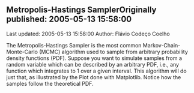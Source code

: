 ## Metropolis-Hastings SamplerOriginally published: 2005-05-13 15:58:00 
Last updated: 2005-05-13 15:58:00 
Author: Flávio Codeço Coelho 
 
The Metropolis-Hastings Sampler is the most common Markov-Chain-Monte-Carlo (MCMC) algorithm used to sample from arbitrary probability density functions (PDF). Suppose you  want to simulate samples from a random variable which can be described by an arbitrary PDF, i.e., any function which integrates to 1 over a given interval. This algorithm will do just that, as illustrated by the Plot done with Matplotlib. Notice how the samples follow the theoretical PDF.